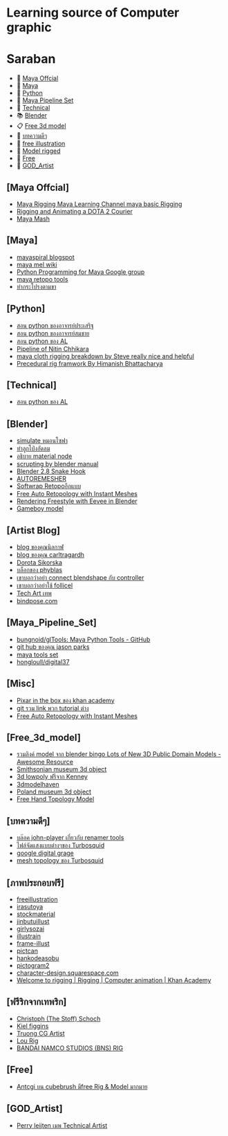 # Learning source of Computer graphic

# Saraban


* :movie_camera: [Maya Offcial](#Maya_Offcial)
* :movie_camera: [Maya](#Maya)
* :movie_camera: [Python](#Python)
* :movie_camera: [Maya Pipeline Set](#Maya_Pipeline_Set)
* :green_book: [Technical](#Technical)
* :books: [Blender](#Blender)
* :clipboard: [Free 3d model](#Free_3d_model)
* :blue_book: [บทความดีๆ](#บทความดีๆ)
* :book: [free illustration](#ภาพประกอบฟรี)
* :file_folder: [Model rigged](#ริกจากเทพริก)
* :file_folder: [Free](#Free)
* :file_folder: [GOD_Artist](#GOD_Artist)

## [Maya Offcial] 
* [Maya Rigging Maya Learning Channel maya basic Rigging](https://www.youtube.com/watch?v=c538zkwxgTQ&list=PL8hZ6hQCGHMXKqaX9Og4Ow52jsU_Y5veH)
* [Rigging and Animating a DOTA 2 Courier](https://www.youtube.com/watch?v=mPFasKnbSFc&list=PLTjhBiJe1i2GlZ96fHMj7aQO_YlsZFBBW&index=1)
* [Maya Mash](https://www.youtube.com/watch?v=7GQK29ctz0A&list=PL8hZ6hQCGHMUn5NdkAQpWBG7xxGFP480q)


## [Maya]
* [mayaspiral blogspot](http://mayaspiral.blogspot.com/2013/04/python-renamer-is-piece-of-cake.html)
* [maya mel wiki](http://mayamel.tiddlyspot.com/)
* [Python Programming for Maya Google group](https://groups.google.com/forum/#!forum/python_inside_maya)
* [maya retopo tools](https://www.playcreative.io/blog/auto-retopology-comes-to-maya)
* [ทำกระโปรงตามขา](https://www.lilingliu.com/post/skirt-rig-with-auto-collision)



## [Python]
* [สอน python ของอาจารย์ประเสริฐ](https://www.youtube.com/watch?v=qUlI5vX6aNo&list=PLoTScYm9O0GHJQXNPKP34Cu7unIxa17B9)
* [สอน python ของอาจารย์สมชาย](https://www.youtube.com/watch?v=qUlI5vX6aNo&list=PLoTScYm9O0GHJQXNPKP34Cu7unIxa17B9)
* [สอน python ของ AL](https://automatetheboringstuff.com/)
* [Pipeline of Nitin Chhikara](http://www.nitinsingh.net/pipeline)
* [maya cloth rigging breakdown by Steve really nice and helpful](https://www.youtube.com/watch?v=rPK9wEZ76WI)
* [Precedural rig framwork By Himanish Bhattacharya](http://animformed.github.io/constraining-transforms-to-a-shape-in-maya/)
## [Technical]
* [สอน python ของ AL](https://www.youtube.com/watch?v=qUlI5vX6aNo&list=PLoTScYm9O0GHJQXNPKP34Cu7unIxa17B9)





## [Blender]
* [simulate หมอนโซฟา](https://www.youtube.com/watch?v=V1HxV1aEBik&feature=youtu.be&fbclid=IwAR2O50I_D0aD4ksXZgwh1m0tkYM1X2azYHYR7ns_2I4EQWVnryy0QRIdhg4)
* [ทำลูกโป่งอัดลม](https://www.youtube.com/watch?v=QxQ1GIGwslk)
* [อธิบาย material node ](https://www.youtube.com/watch?v=cQ0qtcSymDI)
* [scrupting by blender manual ](https://docs.blender.org/manual/en/latest/sculpt_paint/sculpting/tools.html)
* [Blender 2.8 Snake Hook](https://www.youtube.com/watch?v=sxpCN84kpPw)
* [AUTOREMESHER](https://github.com/huxingyi/autoremesher)
* [Softwrap Retopoอีกแบบ](https://jeacom25b.github.io/Softwrap-Manual/tutorials/?fbclid=IwAR1EdbYb1gaXC3w-eb1Ynn63nsmWZObjLhiElIRRcHTWW9aWKinbi9xs7s4)
* [Free Auto Retopology with Instant Meshes](https://www.youtube.com/watch?v=bsRuRivuz8M)
* [Rendering Freestyle with Eevee in Blender](https://www.youtube.com/watch?v=ajIjebE6vko)
* [Gameboy model](https://www.youtube.com/watch?v=mapuLpQNSAw&list=PLQWjnv7pHM94xMJAic-Pl-hHdeQVAXojW&index=5&t=269s)





## [Artist Blog]
* [blog ของคุณนิลกาฬ](https://ninlagarn.wordpress.com/2016/01/05/basic-qt-ui-for-maya-with-pysidepyqt/)
* [blog ของคุณ carltragardh](https://www.carltragardh.se/?page_id=529)
* [Dorota Sikorska](http://www.fairydora.com/ds_resources.html)
* [บล็อกของ phyblas](https://phyblas.hinaboshi.com/maso14)
* [เขาบอกว่าอย่า connect blendshape กับ controller](https://rigmarolestudio.com/blendshape_hooks/)
* [เขาบอกว่าอย่าใช้ follicel](https://rigmarolestudio.com/matrix-pinning-to-surface-in-maya/)
* [Tech Art เทพ](http://www.chrisevans3d.com/pub_blog/)
* [bindpose.com](https://bindpose.com/category/rigging/)
## [Maya_Pipeline_Set]
* [bungnoid/glTools: Maya Python Tools - GitHub](https://github.com/bungnoid/glTools)
* [git hub ของคุณ jason parks](https://github.com/CountZer0/PipelineConstructionSet)
* [maya tools set](https://github.com/zethwillie/python_wip)
* [hongloull/digital37](https://github.com/hongloull/digital37)





## [Misc]
* [Pixar in the box ของ khan academy](https://www.khanacademy.org/partner-content/pixar)
* [git รวม link พวก tutorial ต่าง](https://github.com/adminho/learning-it#%E0%B8%AB%E0%B8%99%E0%B8%B1%E0%B8%87%E0%B8%AA%E0%B8%B7%E0%B8%AD-ebooks-%E0%B8%9F%E0%B8%A3%E0%B8%B5-%E0%B8%A0%E0%B8%B2%E0%B8%A9%E0%B8%B2%E0%B9%84%E0%B8%97%E0%B8%A2)
* [Free Auto Retopology with Instant Meshes](https://www.youtube.com/watch?v=bsRuRivuz8M)







## [Free_3d_model]
* [รวมลิงค์ model จาก blender bingo Lots of New 3D Public Domain Models - Awesome Resource](https://www.youtube.com/watch?v=83S2JndOR_c)
* [Smithsonian museum 3d object](https://3d.si.edu/cc0)
* [3d lowpoly ฟรีจาก Kenney](https://kenney.nl/assets/page:4?fbclid=IwAR0Ze4S8l-VWkEeqZ9sOK8_jxMTv25dIShjr8H-j1njtelESK_T0A7z2NOY)
* [3dmodelhaven](https://3dmodelhaven.com/models/?c=outdoor%20industrial)
* [Poland museum 3d object](https://sketchfab.com/WirtualneMuzeaMalopolski/models)
* [Free Hand Topology Model](https://80.lv/articles/free-hand-topology-model/)







## [บทความดีๆ]
* [บล๊อค john-player เกี่ยวกับ renamer tools](http://www.john-player.com/maya/rename-rename-an-object/)
* [ไฟล์จัดแสงแบบต่างๆของ Turbosquid](https://www.turbosquid.com/3d-modeling/turbosquid/product-page/turbosquid-studio-scenes/?fbclid=IwAR3Lq573pXFd2uTDCTko_u8S2idVoEnOXW-cRt8aQtSdvoIPJxXTlnxVgYo)
* [google digital grage](https://learndigital.withgoogle.com/digitalgarage/courses?fbclid=IwAR0FAmeXO-g4mrS467eZHS6WMSNcuBQKuSnP6I_dVG4skxEfMmW-fOj2Z2U)
* [mesh topology ของ Turbosquid](https://www.turbosquid.com/3d-modeling/training/modeling/poles/?fbclid=IwAR317Jllg7AC83BndHN12gXNF0QEZXg_StQ-WpnOKP3b3PjYopUESl_hF-w)
## [ภาพประกอบฟรี]
* [freeillustration](http://freeillustration.net/)
* [irasutoya](https://www.irasutoya.com/)
* [stockmaterial](https://stockmaterial.net/)
* [jinbutuillust](http://jinbutuillust.businesscatalyst.com/)
* [girlysozai](http://girlysozai.com/)
* [illustrain](http://illustrain.com/)
* [frame-illust](https://frame-illust.com/)
* [pictcan](http://www.pictcan.com/)
* [hankodeasobu](http://hankodeasobu.com/)
* [pictogram2](http://pictogram2.com/)
* [character-design.squarespace.com](https://character-design.squarespace.com/art-of-animation?fbclid=IwAR1ygDUTvMwJh_78oBI9RRFUNbWL850-G9fAw9RY8FL3pY_MvV6r_TZ4xwM)
* [Welcome to rigging | Rigging | Computer animation | Khan Academy](https://www.youtube.com/watch?v=QOc8PMB7GWU)

## [ฟรีริกจากเทพริก]
* [Christoph (The Stoff) Schoch](https://gumroad.com/thestoff)
* [Kiel figgins](https://www.turbosquid.com/Search/Index.cfm?FuseAction=SEOTokenizeSearchURL&stgURlFragment=Artists%2Fkielfiggins&fbclid=IwAR0vDZ6EWeAFxHZ2cfqjer0ImrElnc7fUeCRxJFBedQCLv2KV_UrHQztC5A)
* [Truong CG Artist](https://gumroad.com/truongcgartist)
* [Lou Rig](https://gumroad.com/l/ikrQP)
* [BANDAI NAMCO STUDIOS (BNS) RIG](https://www.gameanim.com/2020/04/07/bandai-namco-studios-rig/?fbclid=IwAR2c9FY1HuuKAeEeTFrIIBvjTYlSJb3W6qTCLLhkMr04omqw5le9yV2b6Io)



## [Free]
* [Antcgi บน cubebrush มีfree Rig & Model มากมาย](https://cubebrush.co/antcgi)


## [GOD_Artist]
* [Perry leijten เมพ Technical Artist](https://www.perryleijten.com/)